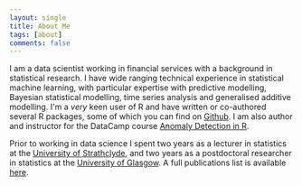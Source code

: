 ```yaml
---
layout: single
title: About Me
tags: [about]
comments: false
---
```


I am a data scientist working in financial services with a background in statistical research.  I have wide ranging technical experience in statistical machine learning, with particular expertise with predictive modelling, Bayesian statistical modelling, time series analysis and generalised additive modelling.  I'm a _very_ keen user of R and have written or co-authored several R packages, some of which you can find on [Github](https://github.com/alastairrushworth).  I am also author and instructor for the DataCamp course [Anomaly Detection in R](https://www.datacamp.com/courses/anomaly-detection-in-r).

Prior to working in data science I spent two years as a lecturer in statistics at the [University of Strathclyde](https://www.strath.ac.uk/science/mathematicsstatistics/), and two years as a postdoctoral researcher in statistics at the [University of Glasgow](http://www.gla.ac.uk/schools/mathematicsstatistics/).  A full publications list is available [here](https://scholar.google.co.uk/citations?user=rQUGb5UAAAAJ&hl=en).  
